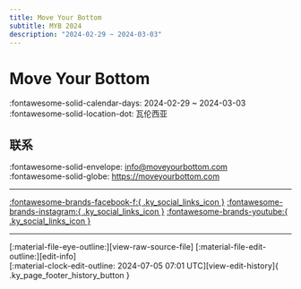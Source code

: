 ```yaml
---
title: Move Your Bottom
subtitle: MYB 2024
description: "2024-02-29 ~ 2024-03-03"
---
```


# Move Your Bottom 

:fontawesome-solid-calendar-days: 2024-02-29 ~ 2024-03-03  
:fontawesome-solid-location-dot: 瓦伦西亚  

## 联系

:fontawesome-solid-envelope: <info@moveyourbottom.com>  
:fontawesome-solid-globe: <https://moveyourbottom.com>  

---

 [:fontawesome-brands-facebook-f:{ .ky_social_links_icon }](https://www.facebook.com/moveyourbottom) [:fontawesome-brands-instagram:{ .ky_social_links_icon }](https://instagram.com/moveyourbottom) [:fontawesome-brands-youtube:{ .ky_social_links_icon }](https://youtube.com/@moveyourbottom5036)

---

<div class="ky_page_footer" markdown>
<div class="ky_page_footer_trailing" markdown="span">
[:material-file-eye-outline:][view-raw-source-file]
[:material-file-edit-outline:][edit-info]
</div>
<div class="ky_page_footer_leading" markdown="span">
[:material-clock-edit-outline: 2024-07-05 07:01 UTC][view-edit-history]{ .ky_page_footer_history_button }
</div>
</div>

[view-raw-source-file]: https://github.com/swingdance/events/blob/main/2024/es_ES/move-your-bottom-2024.json "查看原始源文件"
[edit-info]: https://github.com/swingdance/events/issues/new?assignees=&labels=update+event&projects=&template=03-update_entity.yml&title=%5B2024%2Fes_ES%5D%20Update%20Event%3A%20Move%20Your%20Bottom&region=es_ES&year=2024&id=move-your-bottom-2024&name=Move%20Your%20Bottom&org_id= "编辑信息"

[view-edit-history]: https://github.com/swingdance/events/commits/main/2024/es_ES/move-your-bottom-2024.json "查看编辑历史"
